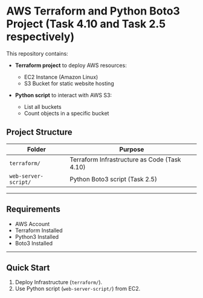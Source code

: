 # AWS Terraform and Python Boto3 Project (Task 4.10 and Task 2.5 respectively)

This repository contains:

- **Terraform project** to deploy AWS resources:
  - EC2 Instance (Amazon Linux)
  - S3 Bucket for static website hosting
  
- **Python script** to interact with AWS S3:
  - List all buckets
  - Count objects in a specific bucket

## Project Structure

| Folder | Purpose |
|--------|---------|
| `terraform/` | Terraform Infrastructure as Code (Task 4.10)|
| `web-server-script/` | Python Boto3 script (Task 2.5)|


---

## Requirements

- AWS Account
- Terraform Installed
- Python3 Installed
- Boto3 Installed

---

## Quick Start

1. Deploy Infrastructure (`terraform/`).
2. Use Python script (`web-server-script/`) from EC2.

